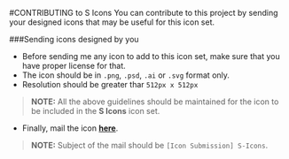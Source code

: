 #CONTRIBUTING to S Icons
You can contribute to this project by sending your designed icons that may be useful for this icon set.

###Sending icons designed by you
- Before sending me any icon to add to this icon set, make sure that you have proper license for that.
- The icon should be in `.png`, `.psd`, `.ai` or `.svg` format only.
- Resolution should be greater thar `512px x 512px`

 > **NOTE:** All the above guidelines should be maintained for the icon to be included in the **S Icons** icon set.

- Finally, mail the icon <a href="mailto:contact@sankarsankampa.com?subject=[Icon Submission] S-Icons">**here**</a>.

 > **NOTE:** Subject of the mail should be `[Icon Submission] S-Icons`.

